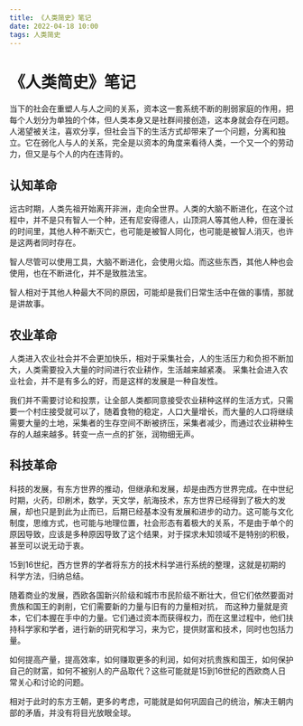 ```yaml
---
title: 《人类简史》笔记
date: 2022-04-18 10:00
tags: 人类简史
---
```


# 《人类简史》笔记

 当下的社会在重塑人与人之间的关系，资本这一套系统不断的削弱家庭的作用，把每个人划分为单独的个体，但人类本身又是社群间接创造，这本身就会存在问题。
 人渴望被关注，喜欢分享，但社会当下的生活方式却带来了一个问题，分离和独立。它在弱化人与人的关系，完全是以资本的角度来看待人类，一个又一个的劳动力，但又是与个人的内在违背的。
 
## 认知革命

远古时期，人类先祖开始离开非洲，走向全世界。人类的大脑不断进化，在这个过程中，并不是只有智人一个种，还有尼安得德人，山顶洞人等其他人种，但在漫长的时间里，其他人种不断灭亡，也可能是被智人同化，也可能是被智人消灭，也许是这两者同时存在。

智人尽管可以使用工具，大脑不断进化，会使用火焰。而这些东西，其他人种也会使用，也在不断进化，并不是致胜法宝。

智人相对于其他人种最大不同的原因，可能却是我们日常生活中在做的事情，那就是讲故事。

## 农业革命
人类进入农业社会并不会更加快乐，相对于采集社会，人的生活压力和负担不断加大，人类需要投入大量的时间进行农业耕作，生活越来越紧凑。
采集社会进入农业社会，并不是有多么的好，而是这样的发展是一种自发性。

我们并不需要讨论和投票，让全部人类都同意接受农业耕种这样的生活方式，只需要一个村庄接受就可以了，随着食物的稳定，人口大量增长，而大量的人口将继续需要大量的土地，采集者的生存空间不断被挤压，采集者减少，而通过农业耕种生存的人越来越多。转变一点一点的扩张，润物细无声。

## 科技革命

科技的发展，有东方世界的推动，但继承和发展，却是由西方世界完成。在中世纪时期，火药，印刷术，数学，天文学，航海技术，东方世界已经得到了极大的发展，却也只是到此为止而已，后期已经基本没有发展和进步的动力。这可能与文化制度，思维方式，也可能与地理位置，社会形态有着极大的关系，不是由于单个的原因导致，应该是多种原因导致了这个结果，对于探求未知领域不是特别的积极，甚至可以说无动于衷。

15到16世纪，西方世界的学者将东方的技术科学进行系统的整理，这就是初期的科学方法，归纳总结。

随着商业的发展，西欧各国新兴阶级和城市市民阶级不断壮大，但它们依然要面对贵族和国王的剥削，它们需要新的力量与旧有的力量相对抗，
而这种力量就是资本，它们本握在手中的力量。它们通过资本而获得权力，而在这里过程中，他们扶持科学家和学者，进行新的研究和学习，来为它，提供财富和技术，同时也包括力量。

如何提高产量，提高效率，如何赚取更多的利润，如何对抗贵族和国王，如何保护自己的财富，如何不被别人的产品取代？这些可能就是15到16世纪的西欧商人日常关心和讨论的问题。

相对于此时的东方王朝，更多的考虑，可能就是如何巩固自己的统治，解决王朝内部的矛盾，并没有将目光放眼全球。

